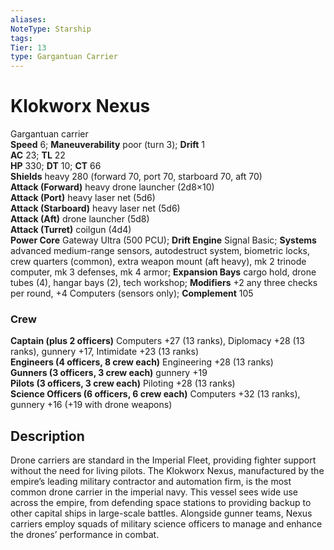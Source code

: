 ```yaml
---
aliases: 
NoteType: Starship
tags: 
Tier: 13
type: Gargantuan Carrier
---
```


# Klokworx Nexus

Gargantuan carrier  
**Speed** 6; **Maneuverability** poor (turn 3); **Drift** 1  
**AC** 23; **TL** 22  
**HP** 330; **DT** 10; **CT** 66  
**Shields** heavy 280 (forward 70, port 70, starboard 70, aft 70)  
**Attack (Forward)** heavy drone launcher (2d8×10)  
**Attack (Port)** heavy laser net (5d6)  
**Attack (Starboard)** heavy laser net (5d6)  
**Attack (Aft)** drone launcher (5d8)  
**Attack (Turret)** coilgun (4d4)  
**Power Core** Gateway Ultra (500 PCU); **Drift Engine** Signal Basic; **Systems** advanced medium-range sensors, autodestruct system, biometric locks, crew quarters (common), extra weapon mount (aft heavy), mk 2 trinode computer, mk 3 defenses, mk 4 armor; **Expansion Bays** cargo hold, drone tubes (4), hangar bays (2), tech workshop; **Modifiers** +2 any three checks per round, +4 Computers (sensors only); **Complement** 105

### Crew

**Captain (plus 2 officers)** Computers +27 (13 ranks), Diplomacy +28 (13 ranks), gunnery +17, Intimidate +23 (13 ranks)  
**Engineers (4 officers, 8 crew each)** Engineering +28 (13 ranks)  
**Gunners (3 officers, 3 crew each)** gunnery +19  
**Pilots (3 officers, 3 crew each)** Piloting +28 (13 ranks)  
**Science Officers (6 officers, 6 crew each)** Computers +32 (13 ranks), gunnery +16 (+19 with drone weapons)

## Description

Drone carriers are standard in the Imperial Fleet, providing fighter support without the need for living pilots. The Klokworx Nexus, manufactured by the empire’s leading military contractor and automation firm, is the most common drone carrier in the imperial navy. This vessel sees wide use across the empire, from defending space stations to providing backup to other capital ships in large-scale battles. Alongside gunner teams, Nexus carriers employ squads of military science officers to manage and enhance the drones’ performance in combat.